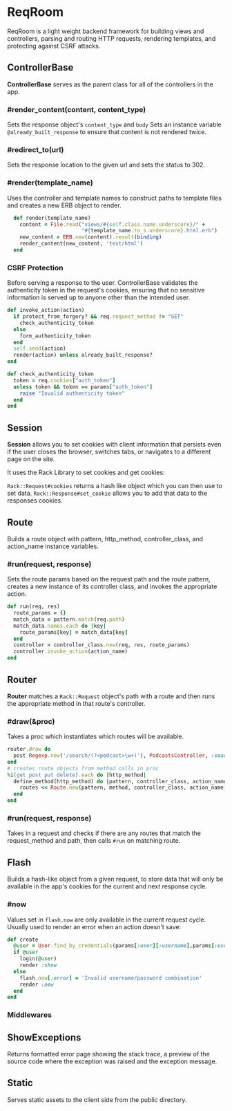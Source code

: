 # ReqRoom

ReqRoom is a light weight backend framework for building views and controllers, parsing and routing HTTP requests, rendering templates, and protecting against CSRF attacks.

## ControllerBase

**ControllerBase** serves as the parent class for all of the controllers in the app.

### #render_content(content, content_type)
Sets the response object's `content_type` and `body`
Sets an instance variable `@already_built_response` to ensure that content is not rendered twice.

### #redirect_to(url)
Sets the response location to the given url and sets the status to 302.

### #render(template_name)
Uses the controller and template names to construct paths to template files and creates a new ERB object to render.

```ruby
  def render(template_name)
    content = File.read("views/#{self.class.name.underscore}/" +
                        "#{template_name.to_s.underscore}.html.erb")
    new_content = ERB.new(content).result(binding)
    render_content(new_content, 'text/html')
  end
```

### CSRF Protection
Before serving a response to the user. ControllerBase validates the authenticity token in the request's cookies, ensuring that no sensitive information is served up to anyone other than the intended user.

```ruby
def invoke_action(action)
  if protect_from_forgery? && req.request_method != "GET"
    check_authenticity_token
  else
    form_authenticity_token
  end
  self.send(action)
  render(action) unless already_built_response?
end

def check_authenticity_token
  token = req.cookies["auth_token"]
  unless token && token == params["auth_token"]
    raise "Invalid authenticity token"
  end
end
```

## Session

**Session** allows you to set cookies with client information that persists even if the user closes the browser, switches tabs, or navigates to a different page on the site.

It uses the Rack Library to set cookies  and get cookies:

`Rack::Request#cookies` returns a hash like object which you can then use to set data.
`Rack::Response#set_cookie` allows you to add that data to the responses cookies.

## Route
Builds a route object with pattern, http_method, controller_class, and action_name instance variables.

### #run(request, response)
Sets the route params based on the request path and the route pattern, creates a new instance of its controller class, and invokes the appropriate action.

```ruby
def run(req, res)
  route_params = {}
  match_data = pattern.match(req.path)
  match_data.names.each do |key|
    route_params[key] = match_data[key]
  end
  controller = controller_class.new(req, res, route_params)
  controller.invoke_action(action_name)
end
```
## Router

**Router** matches a `Rack::Request` object's path with a route and then runs the appropriate method in that route's controller.

### #draw(&proc)
Takes a proc which instantiates which routes will be available.

```ruby
router.draw do
  post Regexp.new('/search/(?<podcast>\w+)'), PodcastsController, :search
end
# creates route objects from method calls in proc
%i(get post put delete).each do |http_method|
  define_method(http_method) do |pattern, controller_class, action_name|
    routes << Route.new(pattern, method, controller_class, action_name)
  end
end
```

### #run(request, response)
Takes in a request and checks if there are any routes that match the request_method and path, then calls `#run` on matching route.


## Flash
Builds a hash-like object from a given request, to store data that will only be available in the app's cookies for the current and next response cycle.

### #now
Values set in `flash.now` are only available in the current request cycle. Usually used to render an error when an action doesn't save:

```ruby
def create
  @user = User.find_by_credentials(params[:user][:username],params[:user][:password])
  if @user
    login(@user)
    render :show
  else
    flash.now[:error] = 'Invalid username/password combination'
    render :new
  end
end
```
### Middlewares

## ShowExceptions
Returns formatted error page showing the stack trace, a preview of the source code where the exception was raised and the exception message.

## Static
Serves static assets to the client side from the public directory.
